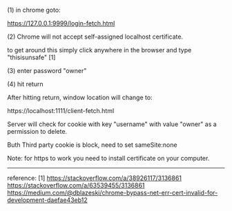 (1) in chrome goto:

  https://127.0.0.1:9999/login-fetch.html

(2) Chrome will not accept self-assigned localhost certificate.

to get around this simply click anywhere in the browser and
type "thisisunsafe" [1]

(3) enter password "owner"

(4) hit return

After hitting return, window location will change to:

  https://localhost:1111/client-fetch.html

Server will check for cookie with key "username" with value
"owner" as a permission to delete.

Buth Third party cookie is block, need to set sameSite:none

Note: for https to work you need to install certificate on your computer.

-----
reference:
[1]
  https://stackoverflow.com/a/38926117/3136861
  https://stackoverflow.com/a/63539455/3136861
  https://medium.com/@dblazeski/chrome-bypass-net-err-cert-invalid-for-development-daefae43eb12



